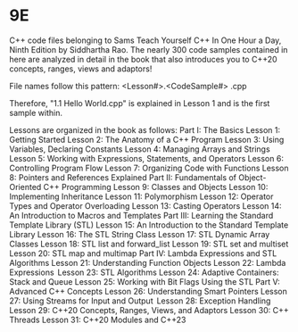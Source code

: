 # 9E
C++ code files belonging to Sams Teach Yourself C++ In One Hour a Day, Ninth Edition by Siddhartha Rao. The nearly 300 code samples contained in here are analyzed in detail in the book that also introduces you to C++20 concepts, ranges, views and adaptors!

File names follow this pattern:
<Lesson#>.<CodeSample#> <Description>.cpp

Therefore, "1.1 Hello World.cpp" is explained in Lesson 1 and is the first sample within. 

Lessons are organized in the book as follows:
Part I: The Basics
Lesson 1: Getting Started 
Lesson 2: The Anatomy of a C++ Program 
Lesson 3: Using Variables, Declaring Constants 
Lesson 4: Managing Arrays and Strings 
Lesson 5: Working with Expressions, Statements, and Operators 
Lesson 6: Controlling Program Flow 
Lesson 7: Organizing Code with Functions 
Lesson 8: Pointers and References Explained 
Part II: Fundamentals of Object-Oriented C++ Programming 
Lesson 9: Classes and Objects 
Lesson 10: Implementing Inheritance 
Lesson 11: Polymorphism 
Lesson 12: Operator Types and Operator Overloading 
Lesson 13: Casting Operators 
Lesson 14: An Introduction to Macros and Templates 
Part III: Learning the Standard Template Library (STL) 
Lesson 15: An Introduction to the Standard Template Library 
Lesson 16: The STL String Class 
Lesson 17: STL Dynamic Array Classes 
Lesson 18: STL list and forward_list 
Lesson 19: STL set and multiset  
Lesson 20: STL map and multimap 
Part IV: Lambda Expressions and STL Algorithms
Lesson 21: Understanding Function Objects 
Lesson 22: Lambda Expressions  
Lesson 23: STL Algorithms 
Lesson 24: Adaptive Containers: Stack and Queue 
Lesson 25: Working with Bit Flags Using the STL 
Part V: Advanced C++ Concepts 
Lesson 26: Understanding Smart Pointers 
Lesson 27: Using Streams for Input and Output  
Lesson 28: Exception Handling 
Lesson 29: C++20 Concepts, Ranges, Views, and Adaptors
Lesson 30: C++ Threads 
Lesson 31: C++20 Modules and C++23
